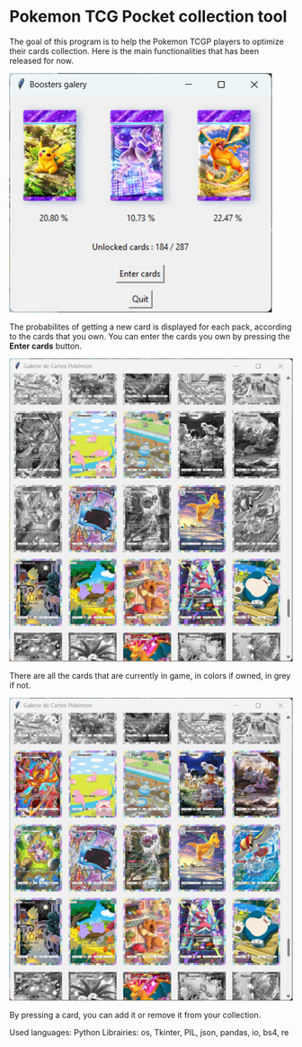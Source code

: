 # Pokemon TCG Pocket collection tool

The goal of this program is to help the Pokemon TCGP players to optimize their cards collection.
Here is the main functionalities that has been released for now.

![Showcase of new cards probabilities per pack](assets/home.png)

The probabilites of getting a new card is displayed for each pack, according to the cards that you own.
You can enter the cards you own by pressing the **Enter cards** button.

![Cards galery](assets/galery_before_click.png)

There are all the cards that are currently in game, in colors if owned, in grey if not.

![Cards galery](assets/galery_after_click.png)

By pressing a card, you can add it or remove it from your collection.

Used languages: Python
Librairies: os, Tkinter, PIL, json, pandas, io, bs4, re
